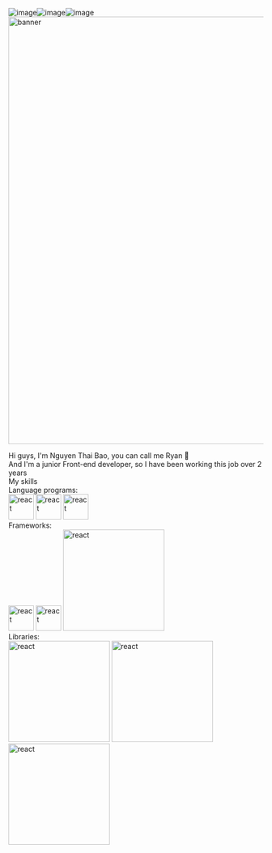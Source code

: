 ![image](https://github.com/user-attachments/assets/6f098698-14fb-46ea-834b-9682e77fc4c7)![image](https://github.com/user-attachments/assets/74641659-a993-44fa-9777-ce713404f5fa)![image](https://github.com/user-attachments/assets/f6e290d0-bbb9-4798-9038-c707427ffd04)<img alt="banner" width="845" src="https://user-images.githubusercontent.com/74038190/225813708-98b745f2-7d22-48cf-9150-083f1b00d6c9.gif" />
<div>Hi guys, I'm Nguyen Thai Bao, you can call me Ryan 🤘</div>
<div>And I'm a junior Front-end developer, so I have been working this job over 2 years</div>
<div>
  <div style="">My skills</div>
  <div>
    <div>Language programs:</div>
    <div>
      <img alt="react" width="50" src="https://encrypted-tbn0.gstatic.com/images?q=tbn:ANd9GcQru4uS0wYUibX4iBXMYXgiEWK6eYr5qikyZg&s" />
      <img alt="react" width="50" src="https://cdn-icons-png.flaticon.com/512/5968/5968381.png" />
      <img alt="react" width="50" src="https://cdn-icons-png.flaticon.com/512/5968/5968350.png" />
    </div>
  </div>
  <div>
    <div>Frameworks:</div>
    <div>
      <img alt="react" width="50" src="https://w7.pngwing.com/pngs/403/269/png-transparent-react-react-native-logos-brands-in-colors-icon-thumbnail.png" />
      <img alt="react" width="50" src="" />
      <img alt="react" width="200" src="https://user-images.githubusercontent.com/74038190/212257454-16e3712e-945a-4ca2-b238-408ad0bf87e6.gif" />
    </div>
  </div>
  <div>
    <div>Libraries:</div>
    <div>
      <img alt="react" width="200" src="https://user-images.githubusercontent.com/74038190/212257454-16e3712e-945a-4ca2-b238-408ad0bf87e6.gif" />
      <img alt="react" width="200" src="https://user-images.githubusercontent.com/74038190/212257454-16e3712e-945a-4ca2-b238-408ad0bf87e6.gif" />
      <img alt="react" width="200" src="https://user-images.githubusercontent.com/74038190/212257454-16e3712e-945a-4ca2-b238-408ad0bf87e6.gif" />
    </div>
  </div>
</div>
